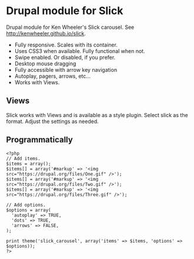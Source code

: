 Drupal module for Slick
==========
Drupal module for Ken Wheeler's Slick carousel. See http://kenwheeler.github.io/slick.

* Fully responsive. Scales with its container.
* Uses CSS3 when available. Fully functional when not.
* Swipe enabled. Or disabled, if you prefer.
* Desktop mouse dragging
* Fully accessible with arrow key navigation
* Autoplay, pagers, arrows, etc...
* Works with Views.

## Views

Slick works with Views and is available as a style plugin. Select slick as the format. Adjust the settings as needed.

## Programmatically

    <?php
    // Add items.
    $items = array();
    $items[] = array('#markup' => '<img src="https://drupal.org/files/One.gif" />');
    $items[] = array('#markup' => '<img src="https://drupal.org/files/Two.gif" />');
    $items[] = array('#markup' => '<img src="https://drupal.org/files/Three.gif" />');
    
    // Add options.
    $options = array(
      'autoplay' => TRUE,
      'dots' => TRUE,
      'arrows' => FALSE,
    );
    
    print theme('slick_carousel', array('items' => $items, 'options' => $options));
    ?>
